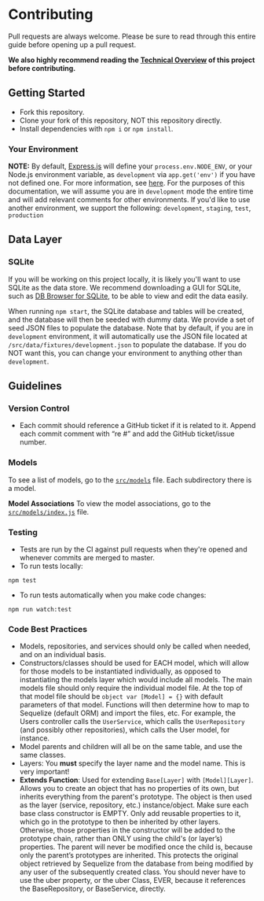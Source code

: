 # Contributing
Pull requests are always welcome. Please be sure to read through this entire guide before opening up a pull request.

**We also highly recommend reading the [Technical Overview](./overview.md) of this project before contributing.**

## Getting Started
- Fork this repository.
- Clone your fork of this repository, NOT this repository directly.
- Install dependencies with `npm i` or `npm install`.


### Your Environment
**NOTE:** By default, [Express.js](http://expressjs.com/) will define your `process.env.NODE_ENV`, or your Node.js environment variable, as `development` via `app.get('env')` if you have not defined one. For more information, see [here](http://expressjs.com/en/4x/api.html#app.get). For the purposes of this documentation, we will assume you are in `development` mode the entire time and will add relevant comments for other environments. If you'd like to use another environment, we support the following: `development`, `staging`, `test`, `production`

## Data Layer

### SQLite
If you will be working on this project locally, it is likely you'll want to use SQLite as the data store. We recommend downloading a GUI for SQLite, such as [DB Browser for SQLite](http://sqlitebrowser.org/), to be able to view and edit the data easily.

When running `npm start`, the SQLite database and tables will be created, and the database will then be seeded with dummy data. We provide a set of seed JSON files to populate the database. Note that by default, if you are in `development` environment, it will automatically use the JSON file located at `/src/data/fixtures/development.json` to populate the database. If you do NOT want this, you can change your environment to anything other than `development`.

## Guidelines

### Version Control
- Each commit should reference a GitHub ticket if it is related to it. Append each commit comment with “re #” and add the GitHub ticket/issue number.


### Models
To see a list of models, go to the [`src/models`](../src/models/index.js) file. Each subdirectory there is a model.

**Model Associations**
To view the model associations, go to the  [`src/models/index.js`](../src/models/index.js) file.

### Testing
- Tests are run by the CI against pull requests when they're opened and whenever commits are merged to master.
- To run tests locally:
```
npm test
```
- To run tests automatically when you make code changes:
```
npm run watch:test
```  

### Code Best Practices
- Models, repositories, and services should only be called when needed, and on an individual basis.
- Constructors/classes should be used for EACH model, which will allow for those models to be instantiated individually, as opposed to instantiating the models layer which would include all models. The main models file should only require the individual model file. At the top of that model file should be `object var [Model] = {}` with default parameters of that model. Functions will then determine how to map to Sequelize (default ORM) and import the files, etc. For example, the Users controller calls the `UserService`, which calls the `UserRepository` (and possibly other repositories), which calls the User model, for instance.
- Model parents and children will all be on the same table, and use the same classes.
- Layers: You **must** specify the layer name and the model name. This is very important!
- **Extends Function**: Used for extending `Base[Layer]` with `[Model][Layer]`. Allows you to create an object that has no properties of its own, but inherits everything from the parent's prototype. The object is then used as the layer (service, repository, etc.) instance/object. Make sure each base class constructor is EMPTY. Only add reusable properties to it, which go in the prototype to then be inherited by other layers. Otherwise, those properties in the constructor will be added to the prototype chain, rather than ONLY using the child's (or layer’s) properties. The parent will never be modified once the child is, because only the parent’s prototypes are inherited. This protects the original object retrieved by Sequelize from the database from being modified by any user of the subsequently created class. You should never have to use the uber property, or the uber Class, EVER, because it references the BaseRepository, or BaseService, directly.
